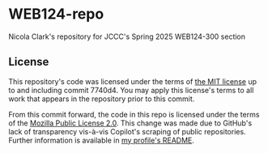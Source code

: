 # WEB124-repo

Nicola Clark's repository for JCCC's Spring 2025 WEB124-300 section

## License

This repository's code was licensed under the terms of
[the MIT license](LICENSE.up-to-7740d4) up to and including commit 7740d4. You
may apply this license's terms to all work that appears in the repository prior
to this commit.

From this commit forward, the code in this repo is licensed under the terms of
the [Mozilla Public License 2.0](https://mozilla.org/MPL/2.0/). This change was
made due to GitHub's lack of transparency vis-à-vis Copilot's scraping of
public repositories. Further information is available in
[my profile's README](https://github.com/tweakdeveloper).
